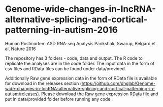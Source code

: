 # Genome-wide-changes-in-lncRNA-alternative-splicing-and-cortical-patterning-in-autism-2016

Human Postmortem ASD RNA-seq Analysis Parikshak, Swarup, Belgard et al, Nature 2016

The repository has 3 folders - code, data and output. The R code to replicate the analyses are in the code folder. The input data in the form of csv files and RData files can be found under data/provided. 

Additionally Raw gene expression data in the form of RData file is available for download in the releases section (https://github.com/dhglab/Genome-wide-changes-in-lncRNA-alternative-splicing-and-cortical-patterning-in-autism/releases). Please download the Raw gene expression RData file and put in data/provided folder before running any code.
